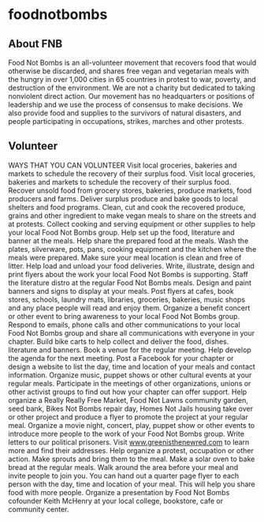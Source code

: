 # foodnotbombs

## About FNB
 Food Not Bombs is an all-volunteer movement that recovers food that would otherwise be discarded, and shares free vegan and vegetarian meals with the hungry in over 1,000 cities in 65 countries in protest to war, poverty, and destruction of the environment. We are not a charity but dedicated to taking nonviolent direct action. Our movement has no headquarters or positions of leadership and we use the process of consensus to make decisions. We also provide food and supplies to the survivors of natural disasters, and people participating in occupations, strikes, marches and other protests.

## Volunteer
 WAYS THAT YOU CAN VOLUNTEER
 Visit local groceries, bakeries and markets to schedule the recovery of their surplus food.
 Visit local groceries, bakeries and markets to schedule the recovery of their surplus food.
 Recover unsold food from grocery stores, bakeries, produce markets, food producers and farms.
 Deliver surplus produce and bake goods to local shelters and food programs.
 Clean, cut and cook the recovered produce, grains and other ingredient to make vegan meals to share on the streets and at protests.
 Collect cooking and serving equipment or other supplies to help your local Food Not Bombs group.
 Help set up the food, literature and banner at the meals.
 Help share the prepared food at the meals.
 Wash the plates, silverware, pots, pans, cooking equipment and the kitchen where the meals were prepared.
 Make sure your meal location is clean and free of litter.
 Help load and unload your food deliveries.
 Write, illustrate, design and print flyers about the work your local Food Not Bombs is supporting.
 Staff the literature distro at the regular Food Not Bombs meals.
 Design and paint banners and signs to display at your meals.
 Post flyers at cafes, book stores, schools, laundry mats, libraries, groceries, bakeries, music shops and any place people will read and enjoy them.
 Organize a benefit concert or other event to bring awareness to your local Food Not Bombs group.
 Respond to emails, phone calls and other communications to your local Food Not Bombs group and share all communications with everyone in your chapter.
 Build bike carts to help collect and deliver the food, dishes. literature and banners.
 Book a venue for the regular meeting.
 Help develop the agenda for the next meeting.
 Post a Facebook for your chapter or design a website to list the day, time and location of your meals and contact information.
 Organize music, puppet shows or other cultural events at your regular meals.
 Participate in the meetings of other organizations, unions or other activist groups to find out how your chapter can offer support.
 Help organize a Really Really Free Market, Food Not Lawns community garden, seed bank, Bikes Not Bombs repair day, Homes Not Jails housing take over or other project and produce a flyer to promote the project at your regular meal.
 Organize a movie night, concert, play, puppet show or other events to introduce more people to the work of your Food Not Bombs group.
 Write letters to our political prisoners. Visit www.greenisthenewred.com to learn more and find their addresses.
 Help organize a protest, occupation or other action.
 Make sprouts and bring them to the meal.
 Make a solar oven to bake bread at the regular meals.
 Walk around the area before your meal and invite people to join you. You can hand out a quarter page flyer to each person with the day, time and location of your meal. This will help you share food with more people.
 Organize a presentation by Food Not Bombs cofounder Keith McHenry at your local college, bookstore, cafe or community center.